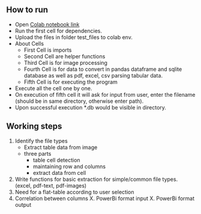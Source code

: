 ## How to run

* Open [Colab notebook link](https://colab.research.google.com/drive/1GJPdFMjb049-ylHyng_M1MaLtF2R9gOa?usp=sharing)
* Run the first cell for dependencies.
* Upload the files in folder test_files to colab env.
* About Cells
	- First Cell is imports
	- Second Cell are helper functions
	- Third Cell is for image processing
	- Fourth Cell is for data to convert in pandas dataframe and sqlite database as well as pdf, excel, csv parsing tabular data.
	- Fifth Cell is for executing the program
* Execute all the cell one by one.
* On execution of fifth cell it will ask for input from user, enter the filename (should be in same directory, otherwise enter path).
* Upon successful execution *.db would be visible in directory.


## Working steps

1. Identify the file types
	- Extract table data from image
	- three parts
		* table cell detection
		* maintaining row and columns
		* extract data from cell
2. Write functions for basic extraction for simple/common file types. (excel, pdf-text, pdf-images)
3. Need for a flat-table according to user selection
4. Correlation between columns
X. PowerBi format input
X. PowerBi format output
